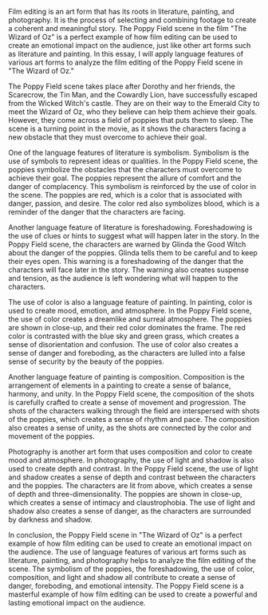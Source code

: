 Film editing is an art form that has its roots in literature, painting, and photography. It is the process of selecting and combining footage to create a coherent and meaningful story. The Poppy Field scene in the film "The Wizard of Oz" is a perfect example of how film editing can be used to create an emotional impact on the audience, just like other art forms such as literature and painting. In this essay, I will apply language features of various art forms to analyze the film editing of the Poppy Field scene in "The Wizard of Oz."

The Poppy Field scene takes place after Dorothy and her friends, the Scarecrow, the Tin Man, and the Cowardly Lion, have successfully escaped from the Wicked Witch's castle. They are on their way to the Emerald City to meet the Wizard of Oz, who they believe can help them achieve their goals. However, they come across a field of poppies that puts them to sleep. The scene is a turning point in the movie, as it shows the characters facing a new obstacle that they must overcome to achieve their goal.

One of the language features of literature is symbolism. Symbolism is the use of symbols to represent ideas or qualities. In the Poppy Field scene, the poppies symbolize the obstacles that the characters must overcome to achieve their goal. The poppies represent the allure of comfort and the danger of complacency. This symbolism is reinforced by the use of color in the scene. The poppies are red, which is a color that is associated with danger, passion, and desire. The color red also symbolizes blood, which is a reminder of the danger that the characters are facing.

Another language feature of literature is foreshadowing. Foreshadowing is the use of clues or hints to suggest what will happen later in the story. In the Poppy Field scene, the characters are warned by Glinda the Good Witch about the danger of the poppies. Glinda tells them to be careful and to keep their eyes open. This warning is a foreshadowing of the danger that the characters will face later in the story. The warning also creates suspense and tension, as the audience is left wondering what will happen to the characters.

The use of color is also a language feature of painting. In painting, color is used to create mood, emotion, and atmosphere. In the Poppy Field scene, the use of color creates a dreamlike and surreal atmosphere. The poppies are shown in close-up, and their red color dominates the frame. The red color is contrasted with the blue sky and green grass, which creates a sense of disorientation and confusion. The use of color also creates a sense of danger and foreboding, as the characters are lulled into a false sense of security by the beauty of the poppies.

Another language feature of painting is composition. Composition is the arrangement of elements in a painting to create a sense of balance, harmony, and unity. In the Poppy Field scene, the composition of the shots is carefully crafted to create a sense of movement and progression. The shots of the characters walking through the field are interspersed with shots of the poppies, which creates a sense of rhythm and pace. The composition also creates a sense of unity, as the shots are connected by the color and movement of the poppies.

Photography is another art form that uses composition and color to create mood and atmosphere. In photography, the use of light and shadow is also used to create depth and contrast. In the Poppy Field scene, the use of light and shadow creates a sense of depth and contrast between the characters and the poppies. The characters are lit from above, which creates a sense of depth and three-dimensionality. The poppies are shown in close-up, which creates a sense of intimacy and claustrophobia. The use of light and shadow also creates a sense of danger, as the characters are surrounded by darkness and shadow.

In conclusion, the Poppy Field scene in "The Wizard of Oz" is a perfect example of how film editing can be used to create an emotional impact on the audience. The use of language features of various art forms such as literature, painting, and photography helps to analyze the film editing of the scene. The symbolism of the poppies, the foreshadowing, the use of color, composition, and light and shadow all contribute to create a sense of danger, foreboding, and emotional intensity. The Poppy Field scene is a masterful example of how film editing can be used to create a powerful and lasting emotional impact on the audience.